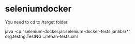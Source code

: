 # seleniumdocker

You need to cd to /target folder.

java -cp "selenium-docker.jar:selenium-docker-tests.jar:libs/*" org.testng.TestNG ../rehan-tests.xml
